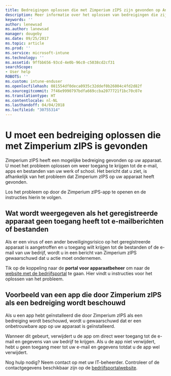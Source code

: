 ```yaml
---
title: Bedreigingen oplossen die met Zimperium zIPS zijn gevonden op Android | Microsoft Docs
description: Meer informatie over het oplossen van bedreigingen die zijn gevonden op uw Android-apparaat.
keywords: ''
author: lenewsad
ms.author: lanewsad
manager: dougeby
ms.date: 09/25/2017
ms.topic: article
ms.prod: ''
ms.service: microsoft-intune
ms.technology: ''
ms.assetid: 9ffbb656-93cd-4e0b-96c0-c5038cd2cf31
searchScope:
- User help
ROBOTS: ''
ms.custom: intune-enduser
ms.openlocfilehash: 081554df0deca0935c32ddef0b26004c4fd2d82f
ms.sourcegitcommit: 7f46e9990797bdfa669ccba2077721f1bc70c07e
ms.translationtype: HT
ms.contentlocale: nl-NL
ms.lasthandoff: 04/04/2018
ms.locfileid: "30755314"
---
```

# <a name="you-need-to-resolve-a-threat-found-by-zimperium-zips"></a>U moet een bedreiging oplossen die met Zimperium zIPS is gevonden

Zimperium zIPS heeft een mogelijke bedreiging gevonden op uw apparaat. U moet het probleem oplossen om weer toegang te krijgen tot de e-mail, apps en bestanden van uw werk of school. Het bericht dat u ziet, is afhankelijk van het probleem dat Zimperium zIPS op uw apparaat heeft gevonden.

Los het probleem op door de Zimperium zIPS-app te openen en de instructies hierin te volgen.

## <a name="what-you-might-see-if-your-enrolled-device-is-blocked-from-accessing-email-or-files"></a>Wat wordt weergegeven als het geregistreerde apparaat geen toegang heeft tot e-mailberichten of bestanden

Als er een virus of een ander beveiligingsrisico op het geregistreerde apparaat is aangetroffen en u toegang wilt krijgen tot de bestanden of de e-mail van uw bedrijf, wordt u in een bericht van Zimperium zIPS gewaarschuwd dat u actie moet ondernemen.

Tik op de koppeling naar de **portal voor apparaatbeheer** om naar de [website met de bedrijfsportal](https://portal.manage.microsoft.com#HelpDeskDialog) te gaan. Hier vindt u instructies voor het oplossen van het probleem.

## <a name="example-of-an-app-that-zimperium-zips-sees-as-a-threat"></a>Voorbeeld van een app die door Zimperium zIPS als een bedreiging wordt beschouwd

Als u een app hebt geïnstalleerd die door Zimperium zIPS als een bedreiging wordt beschouwd, wordt u gewaarschuwd dat er een onbetrouwbare app op uw apparaat is geïnstalleerd.

Wanneer dit gebeurt, verwijdert u de app om direct weer toegang tot de e-mail en gegevens van uw bedrijf te krijgen. Als u de app niet verwijdert, hebt u geen toegang meer tot uw e-mail en gegevens totdat u de app wel verwijdert.

Nog hulp nodig? Neem contact op met uw IT-beheerder. Controleer of de contactgegevens beschikbaar zijn op de [bedrijfsportalwebsite](https://portal.manage.microsoft.com#HelpDeskDialog).
